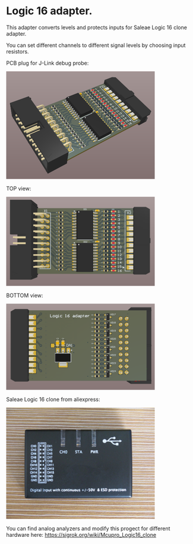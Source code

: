 # Logic 16 adapter.
This adapter converts levels and protects inputs for Saleae Logic 16 clone adapter.

You can set different channels to different signal levels by choosing input resistors.

PCB plug for J-Link debug probe:

<img src="images/1.PNG" alt="1.PNG" width="400" >

TOP view:

<img src="images/2.PNG" alt="2.PNG" width="400" >

BOTTOM view:

<img src="images/3.PNG" alt="3.PNG" width="400" >

Saleae Logic 16 clone from aliexpress:

<img src="images/clone.jpg" width="400" >

You can find analog analyzers and modify this progect for different hardware here: https://sigrok.org/wiki/Mcupro_Logic16_clone



